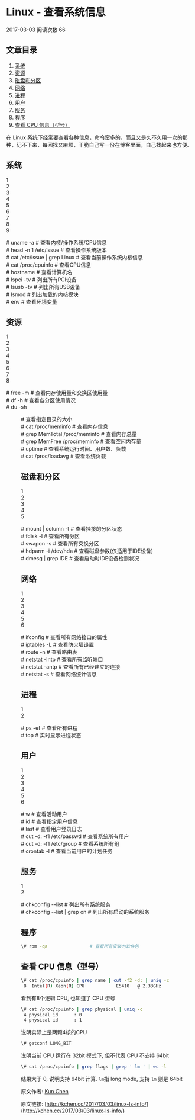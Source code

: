 Linux - 查看系统信息
==============

2017-03-03 阅读次数 66

文章目录
----

1.  [系统](#系统)
2.  [资源](#资源)
3.  [磁盘和分区](#磁盘和分区)
4.  [网络](#网络)
5.  [进程](#进程)
6.  [用户](#用户)
7.  [服务](#服务)
8.  [程序](#程序)
9.  [查看 CPU 信息（型号）](#查看-CPU-信息（型号）)

在 Linux 系统下经常要查看各种信息，命令蛮多的，而且又是久不久用一次的那种，记不下来，每回找又麻烦，干脆自己写一份在博客里面，自己找起来也方便。

[](#系统 "系统")系统
--------------

1  
2  
3  
4  
5  
6  
7  
8  
9  

\# uname -a               # 查看内核/操作系统/CPU信息  
\# head -n 1 /etc/issue   # 查看操作系统版本  
\# cat /etc/issue | grep Linux   # 查看当前操作系统内核信息  
\# cat /proc/cpuinfo      # 查看CPU信息  
\# hostname               # 查看计算机名  
\# lspci -tv              # 列出所有PCI设备  
\# lsusb -tv              # 列出所有USB设备  
\# lsmod                  # 列出加载的内核模块  
\# env                    # 查看环境变量  

[](#资源 "资源")资源
--------------

1  
2  
3  
4  
5  
6  
7  
8  

\# free -m                # 查看内存使用量和交换区使用量  
\# df -h                  # 查看各分区使用情况  
\# du -sh <dir>           # 查看指定目录的大小  
\# cat /proc/meminfo      # 查看内存信息  
\# grep MemTotal /proc/meminfo   # 查看内存总量  
\# grep MemFree /proc/meminfo    # 查看空闲内存量  
\# uptime                 # 查看系统运行时间、用户数、负载  
\# cat /proc/loadavg      # 查看系统负载  

[](#磁盘和分区 "磁盘和分区")磁盘和分区
-----------------------

1  
2  
3  
4  
5  

\# mount | column -t      # 查看挂接的分区状态  
\# fdisk -l               # 查看所有分区  
\# swapon -s              # 查看所有交换分区  
\# hdparm -i /dev/hda     # 查看磁盘参数(仅适用于IDE设备)  
\# dmesg | grep IDE       # 查看启动时IDE设备检测状况  

[](#网络 "网络")网络
--------------

1  
2  
3  
4  
5  
6  

\# ifconfig               # 查看所有网络接口的属性  
\# iptables -L            # 查看防火墙设置  
\# route -n               # 查看路由表  
\# netstat -lntp          # 查看所有监听端口  
\# netstat -antp          # 查看所有已经建立的连接  
\# netstat -s             # 查看网络统计信息  

[](#进程 "进程")进程
--------------

1  
2  

\# ps -ef                 # 查看所有进程  
\# top                    # 实时显示进程状态  

[](#用户 "用户")用户
--------------

1  
2  
3  
4  
5  
6  

\# w                      # 查看活动用户  
\# id <username>          # 查看指定用户信息  
\# last                   # 查看用户登录日志  
\# cut -d: -f1 /etc/passwd       # 查看系统所有用户  
\# cut -d: -f1 /etc/group        # 查看系统所有组  
\# crontab -l             # 查看当前用户的计划任务  

[](#服务 "服务")服务
--------------

1  
2  

\# chkconfig --list       # 列出所有系统服务  
\# chkconfig --list | grep on    # 列出所有启动的系统服务  

[](#程序 "程序")程序
--------------

```bash
\# rpm -qa                # 查看所有安装的软件包  
```
[](#查看-CPU-信息（型号） "查看 CPU 信息（型号）")查看 CPU 信息（型号）
-----------------------------------------------

```bash
\# cat /proc/cpuinfo | grep name | cut -f2 -d: | uniq -c   
 8  Intel(R) Xeon(R) CPU            E5410   @ 2.33GHz  
```
看到有8个逻辑 CPU, 也知道了 CPU 型号

```bash
\# cat /proc/cpuinfo | grep physical | uniq -c   
 4 physical id      : 0   
 4 physical id      : 1  
```
说明实际上是两颗4核的CPU

```bash
\# getconf LONG_BIT   
```

说明当前 CPU 运行在 32bit 模式下, 但不代表 CPU 不支持 64bit

```bash
\# cat /proc/cpuinfo | grep flags | grep ' lm ' | wc -l   
 ```

结果大于 0, 说明支持 64bit 计算. `lm`指 long mode, 支持 `lm` 则是 64bit

原文作者: [Kun Chen](http://kchen.cc)

原文链接: [http://kchen.cc/2017/03/03/linux-ls-info/](http://kchen.cc/2017/03/03/linux-ls-info/)
